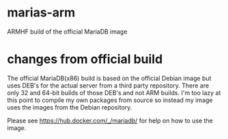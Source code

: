 # marias-arm
ARMHF build of the official MariaDB image

# changes from official build

The official MariaDB(x86) build is based on the official Debian image but uses DEB's for the actual server from a third party repository. There are only 32 and 64-bit builds of those DEB's and not ARM builds. I'm too lazy at this point to compile my own packages from source so instead my image uses the images from the Debian repository.

Please see https://hub.docker.com/_/mariadb/ for help on how to use the image.
